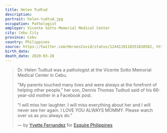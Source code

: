 ```yaml
---
title: Helen Tudtud
description: 
portrait: helen-tudtud.jpg
occupation: Pathologist
employer: Vicente Sotto Memorial Medical Center
city: Cebu City
province: Cebu
country: Philippines
source: https://twitter.com/HeroesCovid/status/1244110118351810562, https://www.msn.com/en-ph/news/national/another-doctor-dies-due-to-covid-19-in-cebu-city/ar-BB11R8JM?li=BBr8zL6, https://www.esquiremag.ph/author/yvette-fernandez
birth_date: 
death_date: 2020-03-28
---
```


> Dr. Helen Tudtud was a pathologist at the Vicente Sotto Memorial Medical Center in Cebu. 
> 
> "My parents touched many lives and were always at the forefront of helping other people,” her son, Dennis Thomas Tudtud said of his 66-year-old mother in a Facebook post. 
> 
> “I will miss her laughter. I will miss everything about her and I will never see her again. I LOVE YOU ALWAYS MOMMY. Please watch over us as you always do."
> 
> &mdash; by [Yvette Fernandez](https://www.esquiremag.ph/author/yvette-fernandez) for [Esquire Philippines](https://www.esquiremag.ph/long-reads/doctors-lost-to-covid-19-a2325-20200329-lfrm)